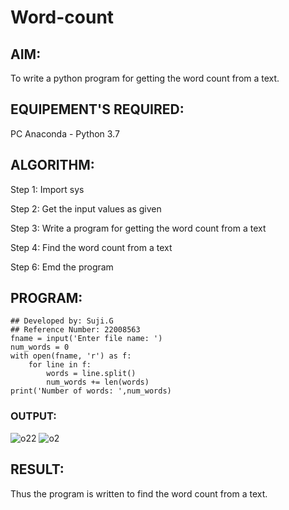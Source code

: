 # Word-count
## AIM:
To write a python program for getting the word count from a text.
## EQUIPEMENT'S REQUIRED: 
PC
Anaconda - Python 3.7
## ALGORITHM: 
Step 1:
Import sys

Step 2:
Get the input values as given

Step 3:
Write a program for getting the word count from a text

Step 4:
Find the word count from a text

Step 6:
Emd the program

## PROGRAM:
```
## Developed by: Suji.G
## Reference Number: 22008563
fname = input('Enter file name: ')
num_words = 0
with open(fname, 'r') as f:
    for line in f:
        words = line.split()
        num_words += len(words)
print('Number of words: ',num_words)
```

### OUTPUT:
![o22](https://user-images.githubusercontent.com/119559822/214847360-e7742b38-1117-4bfb-a8e5-9ce6a97f193b.png)
![o2](https://user-images.githubusercontent.com/119559822/214846413-c0df27d1-db41-4106-bbd8-693ed141d03a.png)



## RESULT:
Thus the program is written to find the word count from a text.
